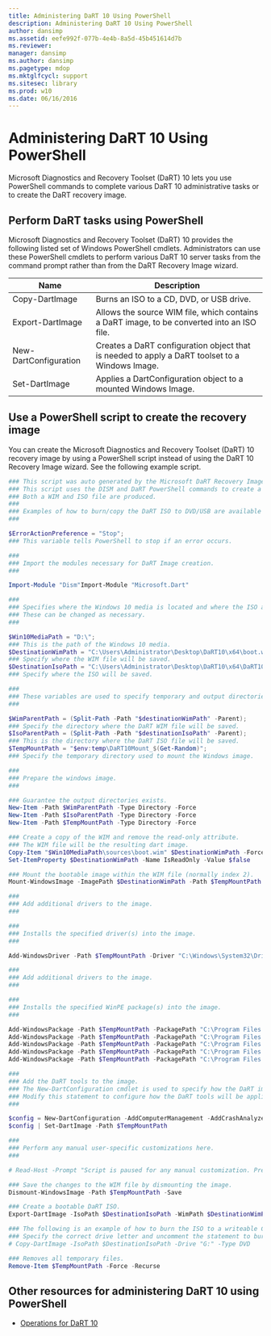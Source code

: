 ```yaml
---
title: Administering DaRT 10 Using PowerShell
description: Administering DaRT 10 Using PowerShell
author: dansimp
ms.assetid: eefe992f-077b-4e4b-8a5d-45b451614d7b
ms.reviewer:
manager: dansimp
ms.author: dansimp
ms.pagetype: mdop
ms.mktglfcycl: support
ms.sitesec: library
ms.prod: w10
ms.date: 06/16/2016
---
```


# Administering DaRT 10 Using PowerShell

Microsoft Diagnostics and Recovery Toolset (DaRT) 10 lets you use PowerShell commands to complete various DaRT 10 administrative tasks or to create the DaRT recovery image.

## Perform DaRT tasks using PowerShell

Microsoft Diagnostics and Recovery Toolset (DaRT) 10 provides the following listed set of Windows PowerShell cmdlets. Administrators can use these PowerShell cmdlets to perform various DaRT 10 server tasks from the command prompt rather than from the DaRT Recovery Image wizard.

| Name                  | Description                                                                                    |
| --------------------- | ---------------------------------------------------------------------------------------------- |
| Copy-DartImage        | Burns an ISO to a CD, DVD, or USB drive.                                                       |
| Export-DartImage      | Allows the source WIM file, which contains a DaRT image, to be converted into an ISO file.     |
| New-DartConfiguration | Creates a DaRT configuration object that is needed to apply a DaRT toolset to a Windows Image. |
| Set-DartImage         | Applies a DartConfiguration object to a mounted Windows Image.                                 |

## Use a PowerShell script to create the recovery image

You can create the Microsoft Diagnostics and Recovery Toolset (DaRT) 10 recovery image by using a PowerShell script instead of using the DaRT 10 Recovery Image wizard. See the following example script.

```PowerShell
### This script was auto generated by the Microsoft DaRT Recovery Image Wizard.
### This script uses the DISM and DaRT PowerShell commands to create a bootable DaRT image.
### Both a WIM and ISO file are produced.
###
### Examples of how to burn/copy the DaRT ISO to DVD/USB are available at the end of this script.
###

$ErrorActionPreference = "Stop";
### This variable tells PowerShell to stop if an error occurs.

###
### Import the modules necessary for DaRT Image creation.
###

Import-Module "Dism"Import-Module "Microsoft.Dart"

###
### Specifies where the Windows 10 media is located and where the ISO and WIM files will be saved.
### These can be changed as necessary.
###

$Win10MediaPath = "D:\";
### This is the path of the Windows 10 media.
$DestinationWimPath = "C:\Users\Administrator\Desktop\DaRT10\x64\boot.wim";
### Specify where the WIM file will be saved.
$DestinationIsoPath = "C:\Users\Administrator\Desktop\DaRT10\x64\DaRT10.iso";
### Specify where the ISO will be saved.

###
### These variables are used to specify temporary and output directories based on the paths above.
###

$WimParentPath = (Split-Path -Path "$destinationWimPath" -Parent);
### Specify the directory where the DaRT WIM file will be saved.
$IsoParentPath = (Split-Path -Path "$destinationIsoPath" -Parent);
### This is the directory where the DaRT ISO file will be saved.
$TempMountPath = "$env:temp\DaRT10Mount_$(Get-Random)";
### Specify the temporary directory used to mount the Windows image.

###
### Prepare the windows image.
###

### Guarantee the output directories exists.
New-Item -Path $WimParentPath -Type Directory -Force
New-Item -Path $IsoParentPath -Type Directory -Force
New-Item -Path $TempMountPath -Type Directory -Force

### Create a copy of the WIM and remove the read-only attribute.
### The WIM file will be the resulting dart image.
Copy-Item "$Win10MediaPath\sources\boot.wim" $DestinationWimPath -Force
Set-ItemProperty $DestinationWimPath -Name IsReadOnly -Value $false

### Mount the bootable image within the WIM file (normally index 2).
Mount-WindowsImage -ImagePath $DestinationWimPath -Path $TempMountPath -Index 2

###
### Add additional drivers to the image.
###

###
### Installs the specified driver(s) into the image.
###

Add-WindowsDriver -Path $TempMountPath -Driver "C:\Windows\System32\DriverStore\FileRepository\xusb22.inf_amd64_89c20c625f14f923\xusb22.inf" -ForceUnsigned

###
### Add additional drivers to the image.
###

###
### Installs the specified WinPE package(s) into the image.
###

Add-WindowsPackage -Path $TempMountPath -PackagePath "C:\Program Files (x86)\Windows Kits\10.0\Assessment and Deployment Kit\Windows Preinstallation Environment\amd64\WinPE_OCs\WinPE-Scripting.cab"
Add-WindowsPackage -Path $TempMountPath -PackagePath "C:\Program Files (x86)\Windows Kits\10.0\Assessment and Deployment Kit\Windows Preinstallation Environment\amd64\WinPE_OCs\WinPE-FMAPI.cab"
Add-WindowsPackage -Path $TempMountPath -PackagePath "C:\Program Files (x86)\Windows Kits\10.0\Assessment and Deployment Kit\Windows Preinstallation Environment\amd64\WinPE_OCs\en-us\WinPE-Scripting_en-us.cab"
Add-WindowsPackage -Path $TempMountPath -PackagePath "C:\Program Files (x86)\Windows Kits\10.0\Assessment and Deployment Kit\Windows Preinstallation Environment\amd64\WinPE_OCs\WinPE-HTA.cab"
Add-WindowsPackage -Path $TempMountPath -PackagePath "C:\Program Files (x86)\Windows Kits\10.0\Assessment and Deployment Kit\Windows Preinstallation Environment\amd64\WinPE_OCs\en-us\WinPE-HTA_en-us.cab"

###
### Add the DaRT tools to the image.
### The New-DartConfiguration cmdlet is used to specify how the DaRT image is configured.
### Modify this statement to configure how the DaRT tools will be applied to the image.
###

$config = New-DartConfiguration -AddComputerManagement -AddCrashAnalyzer -AddDiskCommander -AddExplorer -AddFileRestore -AddFileSearch -AddHotfixUninstall -AddRegistryEditor -AddRemoteConnection -AddSfcScan -AddSolutionWizard -AddTcpConfig -RemoteMessage "Test welcome message" -RemotePort 3388 -ScratchSpace 512
$config | Set-DartImage -Path $TempMountPath

###
### Perform any manual user-specific customizations here.
###

# Read-Host -Prompt "Script is paused for any manual customization. Press ENTER to continue"

### Save the changes to the WIM file by dismounting the image.
Dismount-WindowsImage -Path $TempMountPath -Save

### Create a bootable DaRT ISO.
Export-DartImage -IsoPath $DestinationIsoPath -WimPath $DestinationWimPath

### The following is an example of how to burn the ISO to a writeable CD/DVD.
### Specify the correct drive letter and uncomment the statement to burn an ISO.
# Copy-DartImage -IsoPath $DestinationIsoPath -Drive "G:" -Type DVD

### Removes all temporary files.
Remove-Item $TempMountPath -Force -Recurse
```

## Other resources for administering DaRT 10 using PowerShell

- [Operations for DaRT 10](operations-for-dart-10.md)
